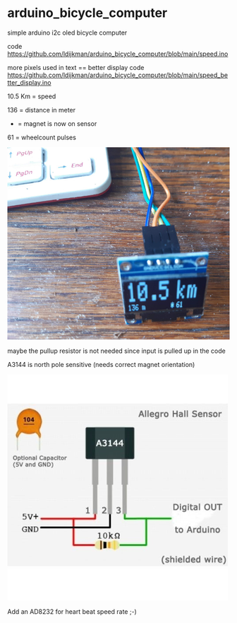 # arduino_bicycle_computer
simple arduino i2c oled bicycle computer

code https://github.com/ldijkman/arduino_bicycle_computer/blob/main/speed.ino

more pixels used in text == better display
code https://github.com/ldijkman/arduino_bicycle_computer/blob/main/speed_better_display.ino

10.5 Km = speed

136 = distance in meter 

* = magnet is now on sensor

61 = wheelcount pulses

<img src="https://github.com/ldijkman/arduino_bicycle_computer/blob/main/oled_speed.jpg">

maybe the pullup resistor is not needed since input is pulled up in the code

A3144 is north pole sensitive (needs correct magnet orientation)

<img src="https://github.com/ldijkman/arduino_bicycle_computer/blob/main/A3144_hall_effect.jpg">


Add an AD8232 for heart beat speed rate ;-)
